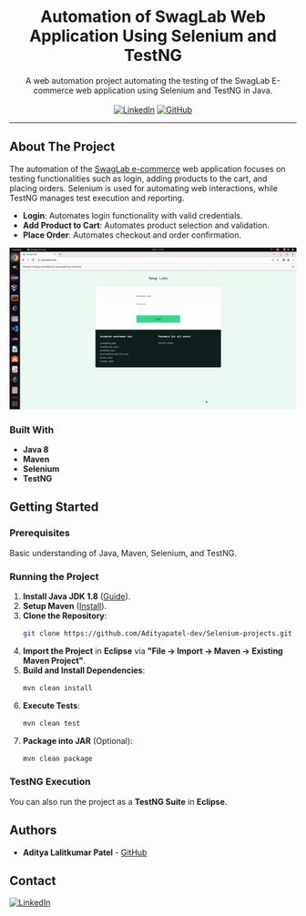 

<p align="center">
  <h1 align="center">Automation of SwagLab Web Application Using Selenium and TestNG</h1>
  <p align="center">
    A web automation project automating the testing of the SwagLab E-commerce web application using Selenium and TestNG in Java.
    <br /><br/>
    <a href="https://www.linkedin.com/in/adityapatel98/">
        <img src="https://img.shields.io/badge/-LinkedIn-black.svg?style=for-the-badge&logo=linkedin&colorB=555"
            alt="LinkedIn"></a>
    <a href="https://github.com/Adityapatel-dev">
        <img src="https://img.shields.io/github/followers/adityapatel-dev?style=for-the-badge&logo=github"
            alt="GitHub"></a>
  </p>
</p>
<hr>

## About The Project

The automation of the [SwagLab e-commerce](https://www.saucedemo.com/) web application focuses on testing functionalities such as login, adding products to the cart, and placing orders. Selenium is used for automating web interactions, while TestNG manages test execution and reporting.

- **Login**: Automates login functionality with valid credentials.
- **Add Product to Cart**: Automates product selection and validation.
- **Place Order**: Automates checkout and order confirmation.

![Automation Demonstration](./output.gif)

### Built With

- **Java 8**
- **Maven**
- **Selenium**
- **TestNG**

## Getting Started

### Prerequisites

Basic understanding of Java, Maven, Selenium, and TestNG.

### Running the Project

1. **Install Java JDK 1.8** ([Guide](https://docs.oracle.com/javase/10/install/installation-jdk-and-jre-microsoft-windows-platforms.htm)).
2. **Setup Maven** ([Install](https://maven.apache.org/install.html)).
3. **Clone the Repository**:
    ```bash
    git clone https://github.com/Adityapatel-dev/Selenium-projects.git
    ```
4. **Import the Project** in **Eclipse** via **"File -> Import -> Maven -> Existing Maven Project"**.
5. **Build and Install Dependencies**:
    ```bash
    mvn clean install
    ```
6. **Execute Tests**:
    ```bash
    mvn clean test
    ```
7. **Package into JAR** (Optional):
    ```bash
    mvn clean package
    ```

### TestNG Execution

You can also run the project as a **TestNG Suite** in **Eclipse**.

## Authors

- **Aditya Lalitkumar Patel** - [GitHub](https://github.com/Adityapatel-dev)

## Contact

[![LinkedIn][linkedin-shield]][linkedin-url]

[linkedin-shield]: https://img.shields.io/badge/-LinkedIn-black.svg?style=for-the-badge&logo=linkedin&colorB=555  
[linkedin-url]: https://www.linkedin.com/in/adityapatel98/
